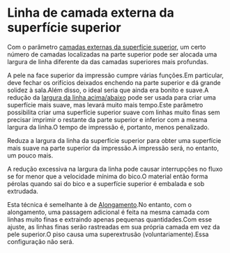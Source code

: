 Linha de camada externa da superfície superior
====
Com o parâmetro [camadas externas da superfície superior](../top_bottom/telhado_layer_count.md), um certo número de camadas localizadas na parte superior pode ser alocada uma largura de linha diferente da das camadas superiores mais profundas.

A pele na face superior da impressão cumpre várias funções.Em particular, deve fechar os orifícios deixados enchendo na parte superior e dá grande solidez à sala.Além disso, o ideal seria que ainda era bonito e suave.A redução da [largura da linha acima/abaixo](../Resolução/Skin_Line_Width.md) pode ser usada para criar uma superfície mais suave, mas levará muito mais tempo.Este parâmetro possibilita criar uma superfície superior suave com linhas muito finas sem precisar imprimir o restante da parte superior e inferior com a mesma largura da linha.O tempo de impressão é, portanto, menos penalizado.

Reduza a largura da linha da superfície superior para obter uma superfície mais suave na parte superior da impressão.A impressão será, no entanto, um pouco mais.

A redução excessiva na largura da linha pode causar interrupções no fluxo se for menor que a velocidade mínima do bico.O material então forma pérolas quando sai do bico e a superfície superior é embalada e sob extrudada.

Esta técnica é semelhante à de [Alongamento](../top_bottom/ferroing_enabled.md).No entanto, com o alongamento, uma passagem adicional é feita na mesma camada com linhas muito finas e extraindo apenas pequenas quantidades.Com esse ajuste, as linhas finas serão rastreadas em sua própria camada em vez da pele superior.O piso causa uma superextrusão (voluntariamente).Essa configuração não será.